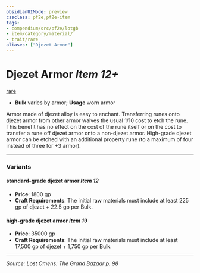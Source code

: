 ```yaml
---
obsidianUIMode: preview
cssclass: pf2e,pf2e-item
tags:
- compendium/src/pf2e/lotgb
- item/category/material/
- trait/rare
aliases: ["Djezet Armor"]
---
```

# Djezet Armor *Item 12+*  
[rare](rules/traits/rare.md "Rare Rarity Trait")  

- **Bulk** varies by armor; **Usage** worn armor

Armor made of djezet alloy is easy to enchant. Transferring runes onto djezet armor from other armor waives the usual 1/10 cost to etch the rune. This benefit has no effect on the cost of the rune itself or on the cost to transfer a rune off djezet armor onto a non-djezet armor. High-grade djezet armor can be etched with an additional property rune (to a maximum of four instead of three for +3 armor).

---
### Variants

#### standard-grade djezet armor *Item 12*

- **Price**: 1800 gp
- **Craft Requirements**: The initial raw materials must include at least 225 gp of djezet + 22.5 gp per Bulk.

#### high-grade djezet armor *Item 19*

- **Price**: 35000 gp
- **Craft Requirements**: The initial raw materials must include at least 17,500 gp of djezet + 1,750 gp per Bulk.

---
*Source: Lost Omens: The Grand Bazaar p. 98*